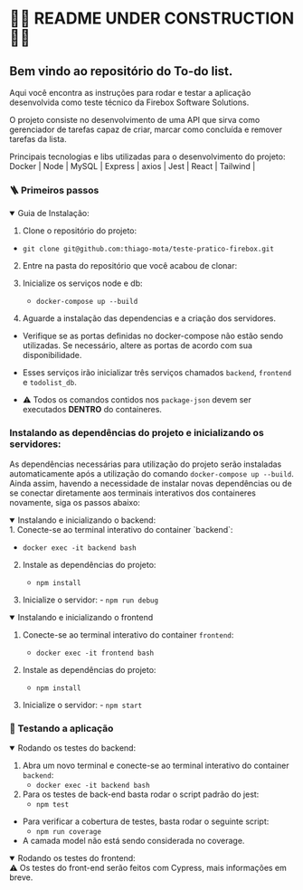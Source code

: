 # 🚧🚧 README UNDER CONSTRUCTION 🚧🚧

## Bem vindo ao repositório do To-do list.

Aqui você encontra as instruções para rodar e testar a aplicação desenvolvida como teste técnico da Firebox Software Solutions.

O projeto consiste no desenvolvimento de uma API que sirva como gerenciador de tarefas capaz de criar, marcar como concluída e remover tarefas da lista.

Principais tecnologias e libs utilizadas para o desenvolvimento do projeto:
<br>
Docker | Node | MySQL | Express | axios | Jest | React | Tailwind |

### 🪜 Primeiros passos

<details open>
  <summary>Guia de Instalação:</summary>

1. Clone o repositório do projeto:

- `git clone git@github.com:thiago-mota/teste-pratico-firebox.git`

2. Entre na pasta do repositório que você acabou de clonar:

3. Inicialize os serviços node e db:
   - `docker-compose up --build`

4. Aguarde a instalação das dependencias e a criação dos servidores.

- Verifique se as portas definidas no docker-compose não estão sendo utilizadas. Se necessário, altere as portas de acordo com sua disponibilidade.

- Esses serviços irão inicializar três serviços chamados `backend`, `frontend` e `todolist_db`.

- ⚠️ Todos os comandos contidos nos `package-json` devem ser executados **DENTRO** do containeres.

### Instalando as dependências do projeto e inicializando os servidores:
   As dependências necessárias para utilização do projeto serão instaladas automaticamente após a utilização do comando `docker-compose up --build`. Ainda assim, havendo a necessidade de instalar novas dependências ou de se conectar diretamente aos terminais interativos dos containeres novamente, siga os passos abaixo:

</details>

<details open>
<summary> Instalando e inicializando o backend: </summary>
1. Conecte-se ao terminal interativo do container `backend`:

   - `docker exec -it backend bash`

2. Instale as dependências do projeto:

   - `npm install`

3. Inicialize o servidor: - `npm run debug`
</details>

<details open>
<summary> Instalando e inicializando o frontend </summary>

1. Conecte-se ao terminal interativo do container `frontend`:

   - `docker exec -it frontend bash`

2. Instale as dependências do projeto:

   - `npm install`

3. Inicialize o servidor: - `npm start`
</details>
</details>



### 🧪 Testando a aplicação

<details open>
  <summary> Rodando os testes do backend:</summary>

1. Abra um novo terminal e conecte-se ao terminal interativo do container `backend`:
   - `docker exec -it backend bash`
2. Para os testes de back-end basta rodar o script padrão do jest:
   - `npm test`

- Para verificar a cobertura de testes, basta rodar o seguinte script:
  - `npm run coverage`
- A camada model não está sendo considerada no coverage.
</details>

<details open>
<summary>Rodando os testes do frontend:</summary>
  ⚠️ Os testes do front-end serão feitos com Cypress, mais informações em breve.

</details>
